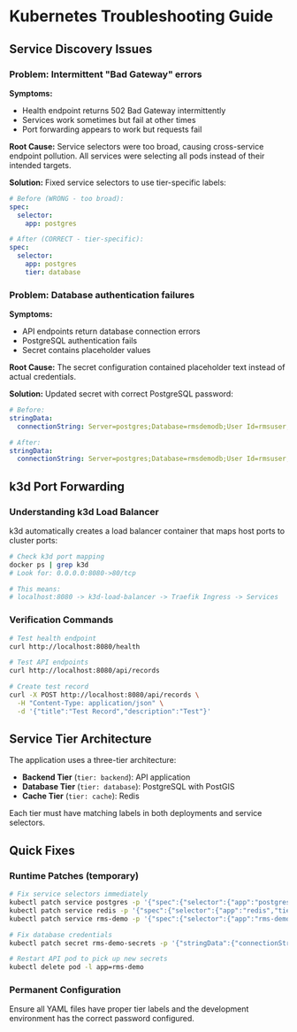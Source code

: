 # Kubernetes Troubleshooting Guide

## Service Discovery Issues

### Problem: Intermittent "Bad Gateway" errors

**Symptoms:**
- Health endpoint returns 502 Bad Gateway intermittently
- Services work sometimes but fail at other times
- Port forwarding appears to work but requests fail

**Root Cause:**
Service selectors were too broad, causing cross-service endpoint pollution. All services were selecting all pods instead of their intended targets.

**Solution:**
Fixed service selectors to use tier-specific labels:

```yaml
# Before (WRONG - too broad):
spec:
  selector:
    app: postgres

# After (CORRECT - tier-specific):
spec:
  selector:
    app: postgres
    tier: database
```

### Problem: Database authentication failures

**Symptoms:**
- API endpoints return database connection errors
- PostgreSQL authentication fails
- Secret contains placeholder values

**Root Cause:**
The secret configuration contained placeholder text instead of actual credentials.

**Solution:**
Updated secret with correct PostgreSQL password:

```yaml
# Before:
stringData:
  connectionString: Server=postgres;Database=rmsdemodb;User Id=rmsuser;Password=REPLACE_WITH_SECURE_PASSWORD

# After:
stringData:
  connectionString: Server=postgres;Database=rmsdemodb;User Id=rmsuser;Password=defaultpassword
```

## k3d Port Forwarding

### Understanding k3d Load Balancer

k3d automatically creates a load balancer container that maps host ports to cluster ports:

```bash
# Check k3d port mapping
docker ps | grep k3d
# Look for: 0.0.0.0:8080->80/tcp

# This means:
# localhost:8080 -> k3d-load-balancer -> Traefik Ingress -> Services
```

### Verification Commands

```bash
# Test health endpoint
curl http://localhost:8080/health

# Test API endpoints
curl http://localhost:8080/api/records

# Create test record
curl -X POST http://localhost:8080/api/records \
  -H "Content-Type: application/json" \
  -d '{"title":"Test Record","description":"Test"}'
```

## Service Tier Architecture

The application uses a three-tier architecture:

- **Backend Tier** (`tier: backend`): API application
- **Database Tier** (`tier: database`): PostgreSQL with PostGIS
- **Cache Tier** (`tier: cache`): Redis

Each tier must have matching labels in both deployments and service selectors.

## Quick Fixes

### Runtime Patches (temporary)
```bash
# Fix service selectors immediately
kubectl patch service postgres -p '{"spec":{"selector":{"app":"postgres","tier":"database"}}}'
kubectl patch service redis -p '{"spec":{"selector":{"app":"redis","tier":"cache"}}}'
kubectl patch service rms-demo -p '{"spec":{"selector":{"app":"rms-demo","tier":"backend"}}}'

# Fix database credentials
kubectl patch secret rms-demo-secrets -p '{"stringData":{"connectionString":"Server=postgres;Database=rmsdemodb;User Id=rmsuser;Password=defaultpassword"}}'

# Restart API pod to pick up new secrets
kubectl delete pod -l app=rms-demo
```

### Permanent Configuration
Ensure all YAML files have proper tier labels and the development environment has the correct password configured.
